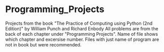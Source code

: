 # Programming_Projects

Projects from the book "The Practice of Computing using Python (2nd Edition)" by William Punch and Richard Enbody
All problems are from the back of each chapter under "Programming Projects". Name of file shows which chapter
and excersise number. Files with just name of program are not in book but were recommended.
